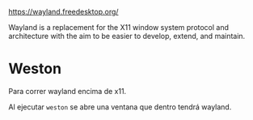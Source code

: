 https://wayland.freedesktop.org/

Wayland is a replacement for the X11 window system protocol and architecture with the aim to be easier to develop, extend, and maintain.


# Weston
Para correr wayland encima de x11.

Al ejecutar `weston` se abre una ventana que dentro tendrá wayland.
